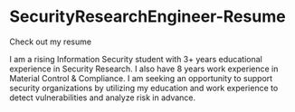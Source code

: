 # SecurityResearchEngineer-Resume
Check out my resume

 I am a rising Information Security student with 3+ years educational experience in Security Research. I also have 8 years work experience in Material Control & Compliance. I am seeking an opportunity to support security organizations by utilizing my education and work experience to detect vulnerabilities and analyze risk in advance.
